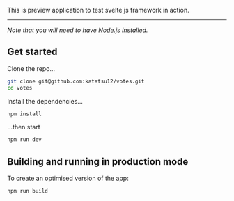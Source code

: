 This is preview application to test svelte js framework in action.

---

*Note that you will need to have [Node.js](https://nodejs.org) installed.*


## Get started
Clone the repo...

```bash
git clone git@github.com:katatsu12/votes.git
cd votes
```

Install the dependencies...

```bash
npm install
```

...then start

```bash
npm run dev
```

## Building and running in production mode

To create an optimised version of the app:

```bash
npm run build
```
